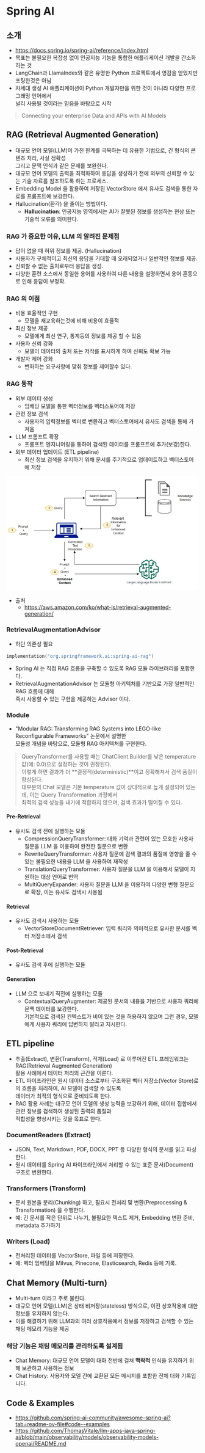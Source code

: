 # Spring AI

## 소개

- https://docs.spring.io/spring-ai/reference/index.html
- 목표는 불필요한 복잡성 없이 인공지능 기능을 통합한 애플리케이션 개발을 간소화하는 것
- LangChain과 LlamaIndex와 같은 유명한 Python 프로젝트에서 영감을 얻었지만 포팅한것은 아님
- 차세대 생성 AI 애플리케이션이 Python 개발자만을 위한 것이 아니라 다양한 프로그래밍 언어에서  
  널리 사용될 것이라는 믿음을 바탕으로 시작

> Connecting your enterprise Data and APIs with AI Models

## RAG (Retrieval Augmented Generation)

- 대규모 언어 모델(LLM)이 가진 한계를 극복하는 데 유용한 기법으로, 긴 형식의 콘텐츠 처리, 사실 정확성  
  그리고 문맥 인식과 같은 문제를 보완한다.
- 대규모 언어 모델의 출력을 최적화하여 응답을 생성하기 전에 외부의 신뢰할 수 있는 기술 자료를 참조하도록 하는 프로세스.
- Embedding Model 을 활용하여 저장된 VectorStore 에서 유사도 검색을 통한 자료를 프롬프트에 보강한다.
- Hallucination(환각) 을 줄이는 방법이다.
  - **Hallucination**: 인공지능 영역에서는 AI가 잘못된 정보를 생성하는 현상 또는 기술적 오류를 의미한다.

### RAG 가 중요한 이유, LLM 의 알려진 문제점

- 답이 없을 때 허위 정보를 제공. (Hallucination) 
- 사용자가 구체적이고 최신의 응답을 기대할 때 오래되었거나 일반적인 정보를 제공.
- 신뢰할 수 없는 출처로부터 응답을 생성.
- 다양한 훈련 소스에서 동일한 용어를 사용하여 다른 내용을 설명하면서 용어 혼동으로 인해 응답이 부정확.

### RAG 의 이점

- 비용 효율적인 구현
  - 모델을 재교육하는것에 비해 비용이 효율적
- 최신 정보 제공
  - 모델에게 최신 연구, 통계등의 정보를 제공 할 수 있음
- 사용자 신뢰 강화
  - 모델이 데이터의 출처 또는 저작를 표시하게 하여 신뢰도 확보 가능
- 개발자 제어 강화
  - 변화하는 요구사항에 맞춰 정보를 제어할수 있다.

### RAG 동작

- 외부 데이터 생성
  - 임베딩 모델을 통한 벡터정보를 벡터스토어에 저장
- 관련 정보 검색
  - 사용자의 입력정보를 벡터로 변환하고 벡터스토어에서 유사도 검색을 통해 가져옴
- LLM 프롬프트 확장
  -  프롬프트 엔지니어링을 통하여 검색된 데이터를 프롬프트에 추가(보강)한다.
- 외부 데이터 업데이트 (ETL pipeline)
  - 최신 정보 검색을 유지하기 위해 문서를 주기적으로 업데이트하고 벡터스토어에 저장 

![01.png](img/01.png)

- 출처
  - https://aws.amazon.com/ko/what-is/retrieval-augmented-generation/

### RetrievalAugmentationAdvisor

- 하단 의존성 필요

```kotlin
implementation("org.springframework.ai:spring-ai-rag")
```

- Spring AI 는 직접 RAG 흐름을 구축할 수 있도록 RAG 모듈 라이브러리를 포함한다.
- RetrievalAugmentationAdvisor 는 모듈형 아키텍처를 기반으로 가장 일반적인 RAG 흐름에 대해    
  즉시 사용할 수 있는 구현을 제공하는 Advisor 이다.

### Module

- "Modular RAG: Transforming RAG Systems into LEGO-like Reconfigurable Frameworks" 논문에서 설명한    
  모듈성 개념을 바탕으로, 모듈형 RAG 아키텍처를 구현한다.

> QueryTransformer를 사용할 때는 ChatClient.Builder를 낮은 temperature 값(예: 0.0)으로 설정하는 것이 권장된다.  
이렇게 하면 결과가 더 **결정적(deterministic)**이고 정확해져서 검색 품질이 향상된다.  
대부분의 Chat 모델은 기본 temperature 값이 상대적으로 높게 설정되어 있는데, 이는 Query Transformation 과정에서  
최적의 검색 성능을 내기에 적합하지 않으며, 검색 효과가 떨어질 수 있다.

#### Pre-Retrieval 

- 유사도 검색 전에 실행하는 모듈
  - CompressionQueryTransformer: 대화 기억과 관련이 있는 모호한 사용자 질문을 LLM 을 이용하여 완전한 질문으로 변환
  - RewriteQueryTransformer: 사용자 질문에 검색 결과의 품질에 영향을 줄 수 있는 불필요한 내용을 LLM 을 사용하여 재작성 
  - TranslationQueryTransformer: 사용자 질문을 LLM 을 이용해서 모델이 지원하는 대상 언어로 번역
  - MultiQueryExpander: 사용자 질문을 LLM 을 이용하여 다양한 변형 질문으로 확장, 이는 유사도 검색시 사용됨

#### Retrieval

- 유사도 검색시 사용하는 모듈
  - VectorStoreDocumentRetriever: 입력 쿼리와 의미적으로 유사한 문서를 벡터 저장소에서 검색

#### Post-Retrieval

- 유사도 검색 후에 실행하는 모듈

#### Generation

- LLM 으로 보내기 직전에 실행하는 모듈
  - ContextualQueryAugmenter: 제공된 문서의 내용을 기반으로 사용자 쿼리에 문맥 데이터를 보강한다.  
    기본적으로 검색된 컨텍스트가 비어 있는 것을 허용하지 않으며 그런 경우, 모델에게 사용자 쿼리에 답변하지 말라고 지시한다. 

## ETL pipeline

- 추출(Extract), 변환(Transform), 적재(Load) 로 이루어진 ETL 프레임워크는 RAG(Retrieval Augmented Generation)  
  활용 사례에서 데이터 처리의 근간을 이룬다.
- ETL 파이프라인은 원시 데이터 소스로부터 구조화된 벡터 저장소(Vector Store)로의 흐름을 처리하여, AI 모델이 검색할 수 있도록  
  데이터가 최적의 형식으로 준비되도록 한다.
- RAG 활용 사례는 대규모 언어 모델의 생성 능력을 보강하기 위해, 데이터 집합에서 관련 정보를 검색하여 생성된 출력의 품질과  
  적합성을 향상시키는 것을 목표로 한다.

### DocumentReaders (Extract)

- JSON, Text, Markdown, PDF, DOCX, PPT 등 다양한 형식의 문서를 읽고 파싱한다.
- 원시 데이터를 Spring AI 파이프라인에서 처리할 수 있는 표준 문서(Document) 구조로 변환한다.

### Transformers (Transform)

- 문서 원본을 분리(Chunking) 하고, 필요시 전처리 및 변환(Preprocessing & Transformation) 을 수행한다.
- 예: 긴 문서를 작은 단위로 나누기, 불필요한 텍스트 제거, Embedding 변환 준비, metadata 추가하기

### Writers (Load)

- 전처리된 데이터를 VectorStore, 파일 등에 저장한다.
- 예: 벡터 임베딩을 Milvus, Pinecone, Elasticsearch, Redis 등에 기록.

## Chat Memory (Multi-turn)

- Multi-turn 이라고 주로 불린다.
- 대규모 언어 모델(LLM)은 상태 비저장(stateless) 방식으로, 이전 상호작용에 대한 정보를 유지하지 않는다.
- 이를 해결하기 위해 LLM과의 여러 상호작용에서 정보를 저장하고 검색할 수 있는 채팅 메모리 기능을 제공

### 해당 기능은 채팅 메모리를 관리하도록 설계됨

- Chat Memory: 대규모 언어 모델이 대화 전반에 걸쳐 **맥락적** 인식을 유지하기 위해 보관하고 사용하는 정보
- Chat History: 사용자와 모델 간에 교환된 모든 메시지를 포함한 전체 대화 기록입니다.

## Code & Examples

- https://github.com/spring-ai-community/awesome-spring-ai?tab=readme-ov-file#code--examples
- https://github.com/ThomasVitale/llm-apps-java-spring-ai/blob/main/observability/models/observability-models-openai/README.md
